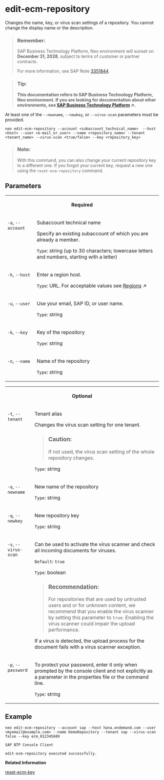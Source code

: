 <!-- loio279edd108d4247d997bd932759f72b8d -->

# edit-ecm-repository

Changes the name, key, or virus scan settings of a repository. You cannot change the display name or the description.



> ### Remember:  
> SAP Business Technology Platform, Neo environment will sunset on **December 31, 2028**, subject to terms of customer or partner contracts.
> 
> For more information, see SAP Note [3351844](https://me.sap.com/notes/3351844).

> ### Tip:  
> **This documentation refers to SAP Business Technology Platform, Neo environment. If you are looking for documentation about other environments, see [SAP Business Technology Platform](https://help.sap.com/viewer/65de2977205c403bbc107264b8eccf4b/Cloud/en-US/6a2c1ab5a31b4ed9a2ce17a5329e1dd8.html "SAP Business Technology Platform (SAP BTP) is an integrated offering comprised of four technology portfolios: database and data management, application development and integration, analytics, and intelligent technologies. The platform offers users the ability to turn data into business value, compose end-to-end business processes, and build and extend SAP applications quickly.") :arrow_upper_right:.**



At least one of the `--newname`, `--newkey`, or `--virus-scan` parameters must be provided.

```
neo edit-ecm-repository --account <subaccount_technical_name>  --host <host> --user <e-mail_or_user> --name <repository_name> --tenant <tenant_name> --virus-scan <true/false> --key <repository_key> 
```

> ### Note:  
> With this command, you can also change your current repository key to a different one. If you forgot your current key, request a new one using the `reset-ecm-repository` command.



## Parameters


<table>
<tr>
<th valign="top" colspan="2">

Required

</th>
</tr>
<tr>
<td valign="top">

`-a`, `--account`

</td>
<td valign="top">

Subaccount technical name

Specify an existing subaccount of which you are already a member.

`Type`: string \(up to 30 characters; lowercase letters and numbers, starting with a letter\)

</td>
</tr>
<tr>
<td valign="top">

`-h`, `--host`

</td>
<td valign="top">

Enter a region host.

`Type`: URL. For acceptable values see [Regions](https://help.sap.com/viewer/65de2977205c403bbc107264b8eccf4b/Cloud/en-US/350356d1dc314d3199dca15bd2ab9b0e.html "You can deploy applications in different regions. Each region represents a geographical location (for example, Europe, US East) where applications, data, or services are hosted.") :arrow_upper_right:

</td>
</tr>
<tr>
<td valign="top">

`-u`, `--user`

</td>
<td valign="top">

Use your email, SAP ID, or user name.

`Type`: string

</td>
</tr>
<tr>
<td valign="top">

`-k`, `--key`

</td>
<td valign="top">

Key of the repository

`Type`: string

</td>
</tr>
<tr>
<td valign="top">

`-n`, `--name`

</td>
<td valign="top">

Name of the repository

`Type`: string

</td>
</tr>
</table>


<table>
<tr>
<th valign="top" colspan="2">

Optional

</th>
</tr>
<tr>
<td valign="top">

`-t`, `--tenant`

</td>
<td valign="top">

Tenant alias

Changes the virus scan setting for one tenant.

> ### Caution:  
> If not used, the virus scan setting of the whole repository changes.

`Type`: string

</td>
</tr>
<tr>
<td valign="top">

`-o`, `--newname`

</td>
<td valign="top">

New name of the repository

`Type`: string

</td>
</tr>
<tr>
<td valign="top">

`-q`, `--newkey`

</td>
<td valign="top">

New repository key

`Type`: string

</td>
</tr>
<tr>
<td valign="top">

`-v`, `--virus-scan`

</td>
<td valign="top">

Can be used to activate the virus scanner and check all incoming documents for viruses.

`Default`: `true`

`Type`: boolean

> ### Recommendation:  
> For repositories that are used by untrusted users and or for unknown content, we recommend that you enable the virus scanner by setting this parameter to `true`. Enabling the virus scanner could impair the upload performance.

If a virus is detected, the upload process for the document fails with a virus scanner exception.

</td>
</tr>
<tr>
<td valign="top">

`-p`, `--password`

</td>
<td valign="top">

To protect your password, enter it only when prompted by the console client and not explicitly as a parameter in the properties file or the command line.

`Type`: string

</td>
</tr>
</table>



## Example

```
neo edit-ecm-repository --account sap --host hana.ondemand.com --user <myemail@example.com> --name DemoRepository --tenant sap --virus-scan false --key ecm_012345689

SAP BTP Console Client

edit-ecm-repository executed successfully.

```

**Related Information**  


[reset-ecm-key](reset-ecm-key-5434b2d.md "If you have forgotten the repository key, use this command to request a new repository key.")

